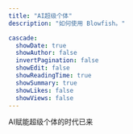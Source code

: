 ```yaml
---
title: "AI超级个体"
description: "如何使用 Blowfish。"

cascade:
  showDate: true
  showAuthor: false
  invertPagination: false
  showEdit: false
  showReadingTime: true
  showSummary: true
  showLikes: false
  showViews: false
---
```



AI赋能超级个体的时代已来



